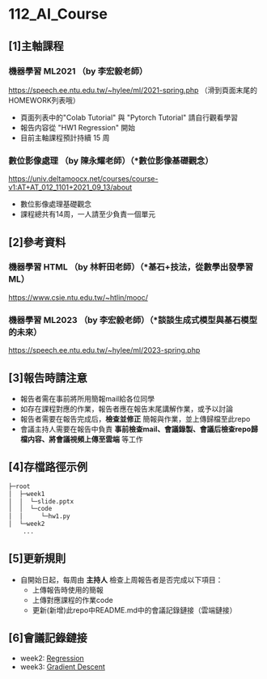 # 112_AI_Course

## [1]主軸課程 
### 機器學習 ML2021 （by 李宏毅老師）
https://speech.ee.ntu.edu.tw/~hylee/ml/2021-spring.php （滑到頁面末尾的HOMEWORK列表哦）
- 頁面列表中的"Colab Tutorial" 與 "Pytorch Tutorial" 請自行觀看學習
- 報告内容從 "HW1 Regression" 開始
- 目前主軸課程預計持續 15 周

### 數位影像處理 （by 陳永耀老師）（*數位影像基礎觀念）
https://univ.deltamoocx.net/courses/course-v1:AT+AT_012_1101+2021_09_13/about
- 數位影像處理基礎觀念
- 課程總共有14周，一人請至少負責一個單元

## [2]參考資料

### 機器學習 HTML （by 林軒田老師）（*基石+技法，從數學出發學習ML）
https://www.csie.ntu.edu.tw/~htlin/mooc/

### 機器學習 ML2023 （by 李宏毅老師）（*談談生成式模型與基石模型的未來）
https://speech.ee.ntu.edu.tw/~hylee/ml/2023-spring.php

## [3]報告時請注意
- 報告者需在事前將所用簡報mail給各位同學
- 如存在課程對應的作業，報告者應在報告末尾講解作業，或予以討論
- 報告者需要在報告完成后，**檢查並修正** 簡報與作業，並上傳歸檔至此repo
- 會議主持人需要在報告中負責 **事前檢查mail、會議錄製、會議后檢查repo歸檔内容、將會議視頻上傳至雲端** 等工作

## [4]存檔路徑示例
```bash
├─root
│  ├─week1
│  │  └─slide.pptx
│  │  └─code
│  │     └─hw1.py
│  └─week2
	...
```

## [5]更新規則
- 自開始日起，每周由 **主持人** 檢查上周報告者是否完成以下項目：
	- 上傳報告時使用的簡報
	- 上傳對應課程的作業code
	- 更新(新增)此repo中README.md中的會議記錄鏈接（雲端鏈接）

## [6]會議記錄鏈接
- week2: [Regression](https://drive.google.com/file/d/1FcV4Eidj8GbkbB5Lr4RWfk3kg4Fqz3cr/view?usp=share_link)
- week3: [Gradient Descent](https://drive.google.com/file/d/1GrQuSP6CrGMjV5BfndGuwasM4EDT-hp0/view?usp=share_link)


